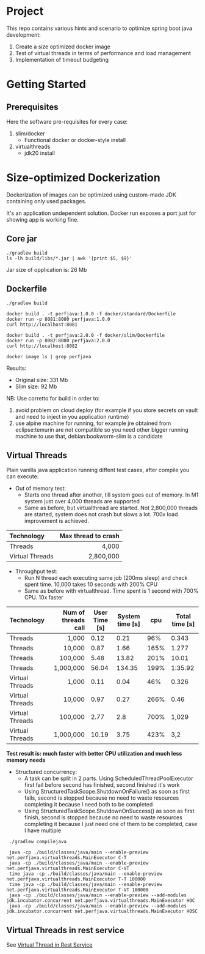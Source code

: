 # Project 
This repo contains various hints and scenario to optimize spring boot java development:
1. Create a size optimized docker image
2. Test of virtual threads in terms of performance and load management
3. Implementation of timeout budgeting

# Getting Started

## Prerequisites
Here the software pre-requisites for every case:
1. slim/docker
   * Functional docker or docker-style install
2. virtualthreads
   * jdk20 install

# Size-optimized Dockerization
Dockerization of images can be optimized using custom-made JDK containing only used packages.

It's an application undependent solution. Docker run exposes a port just for showing app is working fine.

## Core jar
```shell
./gradlew build
ls -lh build/libs/*.jar | awk '{print $5, $9}'
```
Jar size of opplication is: 26 Mb

## Dockerfile
```shell
./gradlew build

docker build . -t perfjava:1.0.0 -f docker/standard/Dockerfile
docker run -p 8081:8080 perfjava:1.0.0
curl http://localhost:8081 

docker build . -t perfjava:2.0.0 -f docker/slim/Dockerfile
docker run -p 8082:8080 perfjava:2.0.0
curl http://localhost:8082

docker image ls | grep perfjava
```

Results:
* Original size: 331 Mb
* Slim size: 92 Mb

NB: Use corretto for build in order to:
1. avoid problem on cloud deploy (for example if you store secrets on vault and need to inject in you application runtime)
2. use alpine machine for running, for example jre obtained from eclipse:temurin are not compatible so you need other bigger running machine to use that, debian:bookworm-slim is a candidate 

## Virtual Threads
Plain vanilla java application running diffent test cases, after compile you can execute:
* Out of memory test:
  * Starts one thread after another, till system goes out of memory. In M1 system just over 4,000 threads are supported
  * Same as before, but virtualthread are started. Not 2,800,000 threads are started, system does not crash but slows a lot. 700x load improvement is achieved.
    
|Technology|Max thread to crash|
|:----------------|--------------------:|
|Threads|4,000|
|Virtual Threads|2,800,000|

* Throughput test:
  * Run N thread each executing same job (200ms sleep) and check spent time. 10,000 takes 10 seconds with 200% CPU
  * Same as before with virtualthread. Time spent is 1 second with 700% CPU. 10x faster

|Technology|Num of threads call|User Time [s]|System time [s]|cpu|Total time [s]|
|:----------------|--------------------:|---------------|-----------------|------|----------------|
|Threads|1,000|0.12|0.21|96%|0.343|
|Threads|10,000|0.87|1.66|165%|1.277|
|Threads|100,000|5.48|13.82|201%|10.01|
|Threads|1,000,000|56.04|134.35|199%|1:35.92|
|Virtual Threads|1,000|0.11|0.04|46%|0.326|
|Virtual Threads|10,000|0.97|0.27|266%|0.46|
|Virtual Threads|100,000|2.77|2.8|700%|1,029|
|Virtual Threads|1,000,000|10.19|3.75|423%|3,2|

**Test result is: much faster with better CPU utilization and much less memory needs**

* Structured concurrency:
  * A task can be split in 2 parts. Using ScheduledThreadPoolExecutor first fail before second has finished, second finished it's work
  * Using StructuredTaskScope.ShutdownOnFailure() as soon as first fails, second is stopped because no need to waste resources completing it because I need both to be completed
  * Using StructuredTaskScope.ShutdownOnSuccess() as soon as first finish, second is stopped because no need to waste resources completing it because I just need one of them to be completed, case I have multiple


```shell
 ./gradlew compilejava
 
 java -cp ./build/classes/java/main --enable-preview net.perfjava.virtualthreads.MainExecutor C-T
 java -cp ./build/classes/java/main --enable-preview net.perfjava.virtualthreads.MainExecutor C-VT
 time java -cp ./build/classes/java/main --enable-preview net.perfjava.virtualthreads.MainExecutor T-T 100000
 time java -cp ./build/classes/java/main --enable-preview net.perfjava.virtualthreads.MainExecutor T-VT 100000
 java -cp ./build/classes/java/main --enable-preview --add-modules jdk.incubator.concurrent net.perfjava.virtualthreads.MainExecutor HOC
 java -cp ./build/classes/java/main --enable-preview --add-modules jdk.incubator.concurrent net.perfjava.virtualthreads.MainExecutor HOSC
```

## Virtual Threads in rest service

See [Virtual Thread in Rest Service](README_VTRS.md)

